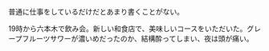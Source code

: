 普通に仕事をしているだけだとあまり書くことがない。

19時から六本木で飲み会。新しい和食店で、美味しいコースをいただいた。グレープフルーツサワーが濃いめだったのか、結構酔ってしまい、夜は頭が痛い。
